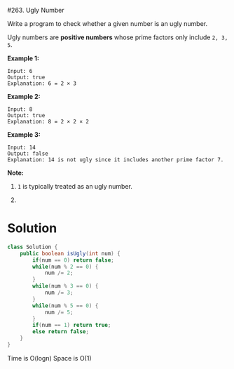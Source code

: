 #263. Ugly Number

Write a program to check whether a given number is an ugly number.

Ugly numbers are **positive numbers** whose prime factors only include `2, 3, 5`.

**Example 1:**

```
Input: 6
Output: true
Explanation: 6 = 2 × 3
```

**Example 2:**

```
Input: 8
Output: true
Explanation: 8 = 2 × 2 × 2
```

**Example 3:**

```
Input: 14
Output: false 
Explanation: 14 is not ugly since it includes another prime factor 7.
```

**Note:**

1. `1` is typically treated as an ugly number.

2.  

# Solution

```java
class Solution {
    public boolean isUgly(int num) {
        if(num == 0) return false;
        while(num % 2 == 0) {
            num /= 2;
        }
        while(num % 3 == 0) {
            num /= 3;
        }
        while(num % 5 == 0) {
            num /= 5;
        }
        if(num == 1) return true;
        else return false;
    }
}
```

Time is O(logn) Space is O(1)

